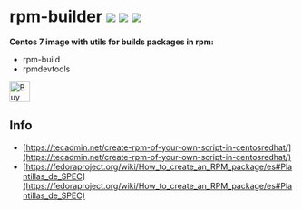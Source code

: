 # rpm-builder [![](https://images.microbadger.com/badges/version/jorgeandrada/rpm-builder:latest.svg)](https://microbadger.com/images/jorgeandrada/rpm-builder:latest "Get your own version badge on microbadger.com") [![](https://images.microbadger.com/badges/image/jorgeandrada/rpm-builder:latest.svg)](https://microbadger.com/images/jorgeandrada/rpm-builder:latest "Get your own image badge on microbadger.com") [![](https://images.microbadger.com/badges/commit/jorgeandrada/rpm-builder:latest.svg)](https://microbadger.com/images/jorgeandrada/rpm-builder:latest "Get your own commit badge on microbadger.com")

**Centos 7 image with utils for builds packages in rpm:**
- rpm-build
- rpmdevtools

<a href='https://ko-fi.com/A417UXC' target='_blank'><img height='36' style='border:0px;height:36px;' src='https://az743702.vo.msecnd.net/cdn/kofi2.png?v=0' border='0' alt='Buy Me a Coffee at ko-fi.com' /></a>

## Info
- [https://tecadmin.net/create-rpm-of-your-own-script-in-centosredhat/](https://tecadmin.net/create-rpm-of-your-own-script-in-centosredhat/)
- [https://fedoraproject.org/wiki/How_to_create_an_RPM_package/es#Plantillas_de_SPEC](https://fedoraproject.org/wiki/How_to_create_an_RPM_package/es#Plantillas_de_SPEC)
